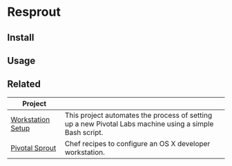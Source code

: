 # Resprout


## Install

## Usage

## Related

| Project | |
|---|---|
| [Workstation Setup](https://github.com/pivotal/workstation-setup) |  This project automates the process of setting up a new Pivotal Labs machine using a simple Bash script. |
| [Pivotal Sprout](https://github.com/pivotal-sprout) | Chef recipes to configure an OS X developer workstation. |
